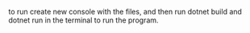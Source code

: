 to run create new console with the files, and then run dotnet build and dotnet run in the terminal to run the program.
